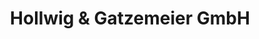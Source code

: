 ---
title: "Hollwig & Gatzemeier GmbH"
url: /wolfenbuettel/hollwig-und-gatzemeier-gmbh/
shop: Autohaus
---